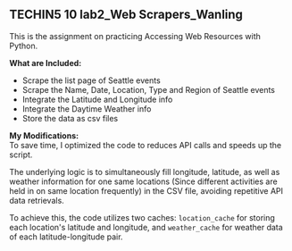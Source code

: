## TECHIN5 10 lab2_Web Scrapers_Wanling

This is the assignment on practicing Accessing Web Resources with Python.

**What are Included:**
- Scrape the list page of Seattle events
- Scrape the Name, Date, Location, Type and Region of Seattle events
- Integrate the Latitude and Longitude info
- Integrate the Daytime Weather info
- Store the data as csv files


**My Modifications:**  
To save time, I optimized the code to reduces API calls and speeds up the script.

The underlying logic is to simultaneously fill longitude, latitude, as well as weather information for one same locations (Since different activities are held in on same location frequently) in the CSV file, avoiding repetitive API data retrievals. 

To achieve this, the code utilizes two caches: `location_cache` for storing each location's latitude and longitude, and `weather_cache` for weather data of each latitude-longitude pair.